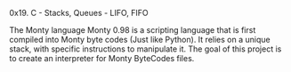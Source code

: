 0x19. C - Stacks, Queues - LIFO, FIFO

The Monty language Monty 0.98 is a scripting language that is first compiled into Monty byte codes (Just like Python). It relies on a unique stack, with specific instructions to manipulate it. The goal of this project is to create an interpreter for Monty ByteCodes files.
